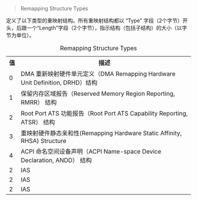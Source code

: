 
> Remapping Structure Types

定义了以下类型的重映射结构。所有重映射结构都以 “Type” 字段（2个字节）开头，后跟一个“Length”字段（2个字节），指示结构（包括子结构）的大小（以字节为单位）。

<table style="width:100%">
<caption>Remapping Structure Types</caption>
  <tr>
    <th>
    值
    </th>
    <th>
    描述
    </th>
  </tr>
  <tr>
    <td>
    0
    </td>
    <td>
    DMA 重新映射硬件单元定义（DMA Remapping Hardware Unit Definition, DRHD）结构
    </td>
  </tr>
  <tr>
    <td>
    1
    </td>
    <td>
    保留内存区域报告（Reserved Memory Region Reporting, RMRR） 结构
    </td>
  </tr>
  <tr>
    <td>
    2
    </td>
    <td>
    Root Port ATS 功能报告（Root Port ATS Capability Reporting, ATSR） 结构
    </td>
  </tr>
  <tr>
    <td>
    3
    </td>
    <td>
    重映射硬件静态亲和性(Remapping Hardware Static Affinity, RHSA) Structure
    </td>
  </tr>
  <tr>
    <td>
    4
    </td>
    <td>
    ACPI 命名空间设备声明（ACPI Name-space Device Declaration, ANDD） 结构
    </td>
  </tr>
  <tr>
    <td>
    2
    </td>
    <td>
    IAS
    </td>
  </tr>
  <tr>
    <td>
    2
    </td>
    <td>
    IAS
    </td>
  </tr>
  <tr>
    <td>
    2
    </td>
    <td>
    IAS
    </td>
  </tr>
</table>